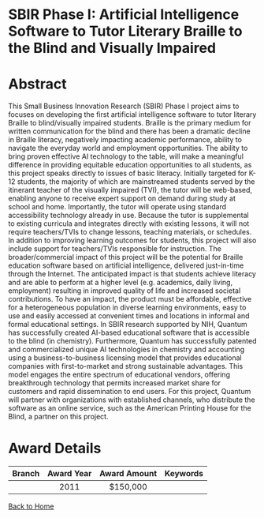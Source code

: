 
SBIR Phase I: Artificial Intelligence Software to Tutor Literary Braille to the Blind and Visually Impaired
===========================================================================================================

# Abstract


This Small Business Innovation Research (SBIR) Phase I project aims to focuses on developing the first artificial intelligence software to tutor literary Braille to blind/visually impaired students. Braille is the primary medium for written communication for the blind and there has been a dramatic decline in Braille literacy, negatively impacting academic performance, ability to navigate the everyday world and employment opportunities. The ability to bring proven effective AI technology to the table, will make a meaningful difference in providing equitable education opportunities to all students, as this project speaks directly to issues of basic literacy. Initially targeted for K-12 students, the majority of which are mainstreamed students served by the itinerant teacher of the visually impaired (TVI), the tutor will be web-based, enabling anyone to receive expert support on demand during study at school and home. Importantly, the tutor will operate using standard accessibility technology already in use. Because the tutor is supplemental to existing curricula and integrates directly with existing lessons, it will not require teachers/TVIs to change lessons, teaching materials, or schedules. In addition to improving learning outcomes for students, this project will also include support for teachers/TVIs responsible for instruction. The broader/commercial impact of this project will be the potential for Braille education software based on artificial intelligence, delivered just-in-time through the Internet. The anticipated impact is that students achieve literacy and are able to perform at a higher level (e.g. academics, daily living, employment) resulting in improved quality of life and increased societal contributions. To have an impact, the product must be affordable, effective for a heterogeneous population in diverse learning environments, easy to use and easily accessed at convenient times and locations in informal and formal educational settings. In SBIR research supported by NIH, Quantum has successfully created AI-based educational software that is accessible to the blind (in chemistry). Furthermore, Quantum has successfully patented and commercialized unique AI technologies in chemistry and accounting using a business-to-business licensing model that provides educational companies with first-to-market and strong sustainable advantages. This model engages the entire spectrum of educational vendors, offering breakthrough technology that permits increased market share for customers and rapid dissemination to end users. For this project, Quantum will partner with organizations with established channels, who distribute the software as an online service, such as the American Printing House for the Blind, a partner on this project.  

# Award Details

|Branch|Award Year|Award Amount|Keywords|
| :---: | :---: | :---: | :---: |
||2011|$150,000||
  
  


[Back to Home](https://github.com/chrischow/dod_sbir_awards/JT/#128)